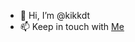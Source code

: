 - 👋 Hi, I’m @kikkdt
- 📫 Keep in touch with [Me](mailto:contact@kikkdt.me)

<!---
kikkdt/kikkdt is a ✨ special ✨ repository because its `README.md` (this file) appears on your GitHub profile.
You can click the Preview link to take a look at your changes.
--->
